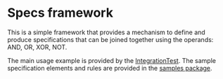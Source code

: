 # Specs framework

This is a simple framework that provides a mechanism to define and produce specifications that can be joined together using the operands: AND, OR, XOR, NOT.

The main usage example is provided by the [IntegrationTest](src/test/java/me/isw/specs/IntegrationTest.java).  The sample specification elements and rules are provided in the [samples package](src/test/java/me/isw/specs/samples).